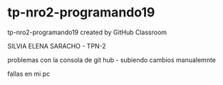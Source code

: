 # tp-nro2-programando19
tp-nro2-programando19 created by GitHub Classroom

SILVIA ELENA SARACHO - TPN-2


problemas con la consola de git hub - subiendo cambios manualemnte

fallas en mi pc 
